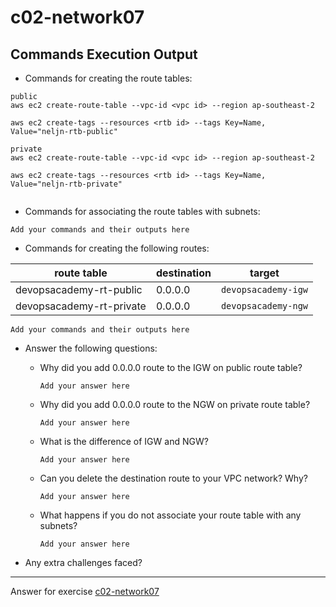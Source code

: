 # c02-network07

## Commands Execution Output

- Commands for creating the route tables:
```
public
aws ec2 create-route-table --vpc-id <vpc id> --region ap-southeast-2 

aws ec2 create-tags --resources <rtb id> --tags Key=Name, Value="neljn-rtb-public"

private 
aws ec2 create-route-table --vpc-id <vpc id> --region ap-southeast-2

aws ec2 create-tags --resources <rtb id> --tags Key=Name, Value="neljn-rtb-private"


```

- Commands for associating the route tables with subnets:
```
Add your commands and their outputs here
```

- Commands for creating the following routes:

|route table|destination|target|
|-|-|-|
|devopsacademy-rt-public|0.0.0.0|`devopsacademy-igw`|
|devopsacademy-rt-private|0.0.0.0|`devopsacademy-ngw`|

```
Add your commands and their outputs here
```

- Answer the following questions:
  - Why did you add 0.0.0.0 route to the IGW on public route table?
    ```
    Add your answer here
    ```

  - Why did you add 0.0.0.0 route to the NGW on private route table?
    ```
    Add your answer here
    ```
    
  - What is the difference of IGW and NGW?
    ```
    Add your answer here
    ```
    
  - Can you delete the destination route to your VPC network? Why?
    ```
    Add your answer here
    ```
    
  - What happens if you do not associate your route table with any subnets?
    ```
    Add your answer here
    ```


- Any extra challenges faced?


<!-- Don't change anything below this point-->
***
Answer for exercise [c02-network07](https://github.com/devopsacademyau/academy/blob/477b00517edd51ed2e46038ec310d324a0d3f252/classes/02class/exercises/c02-network07/README.md)